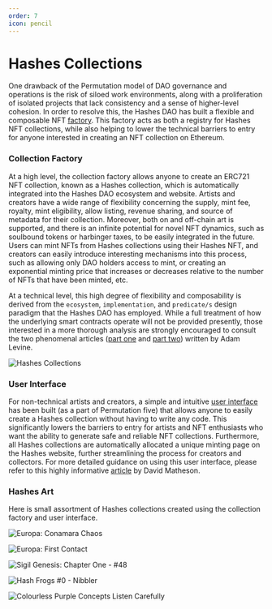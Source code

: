 ```yaml
---
order: 7
icon: pencil
---
```


# Hashes Collections

One drawback of the Permutation model of DAO governance and operations is the risk of siloed work environments, along with a proliferation of isolated projects that lack consistency and a sense of higher-level cohesion. In order to resolve this, the Hashes DAO has built a flexible and composable NFT [factory](https://etherscan.io/address/0x86cf8621b3ee3eb77d7effe9dc677d1cd39e9ce5). This factory acts as both a registry for Hashes NFT collections, while also helping to lower the technical barriers to entry for anyone interested in creating an NFT collection on Ethereum.

### Collection Factory

At a high level, the collection factory allows anyone to create an ERC721 NFT collection, known as a Hashes collection, which is automatically integrated into the Hashes DAO ecosystem and website. Artists and creators have a wide range of flexibility concerning the supply, mint fee, royalty, mint eligibility, allow listing, revenue sharing, and source of metadata for their collection. Moreover, both on and off-chain art is supported, and there is an infinite potential for novel NFT dynamics, such as soulbound tokens or harbinger taxes, to be easily integrated in the future. Users can mint NFTs from Hashes collections using their Hashes NFT, and creators can easily introduce interesting mechanisms into this process, such as allowing only DAO holders access to mint, or creating an exponential minting price that increases or decreases relative to the number of NFTs that have been minted, etc.

At a technical level, this high degree of flexibility and composability is derived from the `ecosystem`, `implementation`, and `predicate/s` design paradigm that the Hashes DAO has employed. While a full treatment of how the underlying smart contracts operate will not be provided presently, those interested in a more thorough analysis are strongly encouraged to consult the two phenomenal articles ([part one](https://medium.com/dex-labs/introducing-hashes-collections-ab50adb5f1a9) and [part two](https://medium.com/dex-labs/hashes-collections-technical-deep-dive-637e616c1e1a)) written by Adam Levine.

![Hashes Collections](./images/hashesCollections.png)

### User Interface

For non-technical artists and creators, a simple and intuitive [user interface](https://thehashes.xyz/collections/new) has been built (as a part of Permutation five) that allows anyone to easily create a Hashes collection without having to write any code. This significantly lowers the barriers to entry for artists and NFT enthusiasts who want the ability to generate safe and reliable NFT collections. Furthermore, all Hashes collections are automatically allocated a unique minting page on the Hashes website, further streamlining the process for creators and collectors. For more detailed guidance on using this user interface, please refer to this highly informative [article](https://paragraph.xyz/@mathesondavid/hashesdao-permutation-five) by David Matheson.

### Hashes Art

Here is small assortment of Hashes collections created using the collection factory and user interface.

![Europa: Conamara Chaos](./images/europa.png)

![Europa: First Contact](./images/first_contact_preview.png)

![Sigil Genesis: Chapter One - #48](./images/sigils48.png)

![Hash Frogs #0 - Nibbler](./images/hashFrog0Nibbler.png)

![Colourless Purple Concepts Listen Carefully](./images/chomsky0.png)